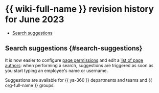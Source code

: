 # {{ wiki-full-name }} revision history for June 2023

* [Search suggestions](#search-suggestions)

## Search suggestions {#search-suggestions}

It is now easier to configure [page permissions](../page-management/access-setup.md) and edit a [list of page authors](../page-management/edit-owner.md): when performing a search, suggestions are triggered as soon as you start typing an employee's name or username.


Suggestions are available for {{ ya-360 }} departments and teams and {{ org-full-name }} groups.

